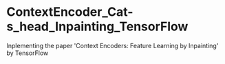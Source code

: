 # ContextEncoder_Cat-s_head_Inpainting_TensorFlow
Inplementing the paper 'Context Encoders: Feature Learning by Inpainting' by TensorFlow
